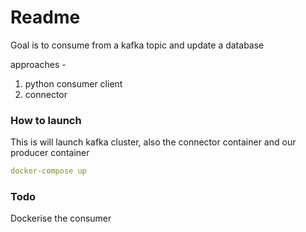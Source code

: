 # Readme

Goal is to consume from a kafka topic and update a database

approaches -

1. python consumer client
2. connector

### How to launch

This is will launch kafka cluster, also the connector container and our producer container

```yaml
docker-compose up
```

### Todo

Dockerise the consumer